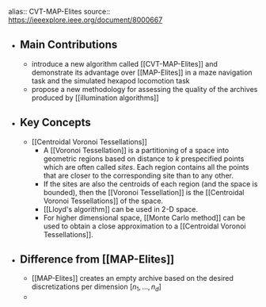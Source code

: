 alias:: CVT-MAP-Elites
source:: https://ieeexplore.ieee.org/document/8000667

- ## Main Contributions
	- introduce a new algorithm called [[CVT-MAP-Elites]] and demonstrate its advantage over [[MAP-Elites]] in a maze navigation task and the simulated hexapod locomotion task
	- propose a new methodology for assessing the quality of the archives produced by [[illumination algorithms]]
- ## Key Concepts
	- [[Centroidal Voronoi Tessellations]]
		- A [[Voronoi Tessellation]] is a partitioning of a space into geometric regions based on distance to $k$ prespecified points which are often called _sites_. Each region contains all the points that are closer to the corresponding site than to any other.
		- If the sites are also the centroids of each region (and the space is bounded), then the [[Voronoi Tessellation]] is the [[Centroidal Voronoi Tessellations]] of the space.
		- [[Lloyd's algorithm]] can be used in 2-D space.
		- For higher dimensional space, [[Monte Carlo method]] can be used to obtain a close approximation to a [[Centroidal Voronoi Tessellations]].
- ## Difference from [[MAP-Elites]]
	- [[MAP-Elites]] creates an empty archive based on the desired discretizations per dimension $[n_1, \dots, n_d]$
	-